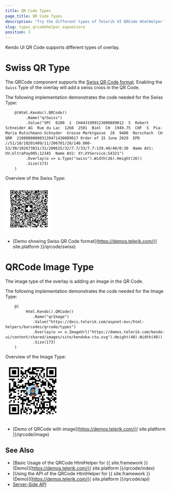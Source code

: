 ```yaml
---
title: QR Code Types
page_title: QR Code Types
description: "Try the different types of Telerik UI QRCode HtmlHelper for {{ site.framework }}."
slug: types_qrcodehelper_aspnetcore
position: 3
---
```


Kendo UI QR Code supports different types of overlay.

# Swiss QR Type

The QRCode component supports the [Swiss QR Code format](https://blog.xsuite.com/en/swiss-qr-code). Enabling the `Swiss` Type of the overlay will add a swiss cross in the QR Code. 

The following implementation demonstrates the code needed for the Swiss Type:


```View
    @(Html.Kendo().QRCode()
         .Name("qrSwiss")
         .Value("SPC  0200  1  CH4431999123000889012  S  Robert Schneider AG  Rue du Lac  1268  2501  Biel  CH  1949.75  CHF  S  Pia-Maria Rutschmann-Schnyder  Grosse Marktgasse  28  9400  Rorschach  CH  QRR  210000000003139471430009017 Order of 15 June 2020  EPD  //S1/10/10201409/11/200701/20/140.000-53/30/102673831/31/200615/32/7.7/33/7.7:139.40/40/0:30  Name AV1: UV;UltraPay005;12345  Name AV2: XY;XYService;54321")
         .Overlay(o => o.Type("swiss").Width(26).Height(26))
         .Size(173)
    )

```
Overview of the Swiss Type:

![Swiss Type](images/swissType.png)

* [Demo showing Swiss QR Code format](https://demos.telerik.com/{{ site.platform }}/qrcode/swiss)

# QRCode Image Type

The image type of the overlay is adding an image in the QR Code.

The following implementation demonstrates the code needed for the Image Type:

```View
    @(
         Html.Kendo().QRCode()
            .Name("qrImage")
            .Value("https://docs.telerik.com/aspnet-mvc/html-helpers/barcodes/qrcode/types")
            .Overlay(o => o.ImageUrl("https://demos.telerik.com/kendo-ui/content/shared/images/site/kendoka-cta.svg").Height(40).Width(40))
            .Size(173)
    )

```
Overview of the Image Type:

![Image Type](images/imageType.png)

* [Demo of QRCode with image](https://demos.telerik.com/{{ site.platform }}/qrcode/image)



## See Also

* [Basic Usage of the QRCode HtmlHelper for {{ site.framework }} (Demo)](https://demos.telerik.com/{{ site.platform }}/qrcode/index)
* [Using the API of the QRCode HtmlHelper for {{ site.framework }} (Demo)](https://demos.telerik.com/{{ site.platform }}/qrcode/api)
* [Server-Side API](/api/qrcode)
